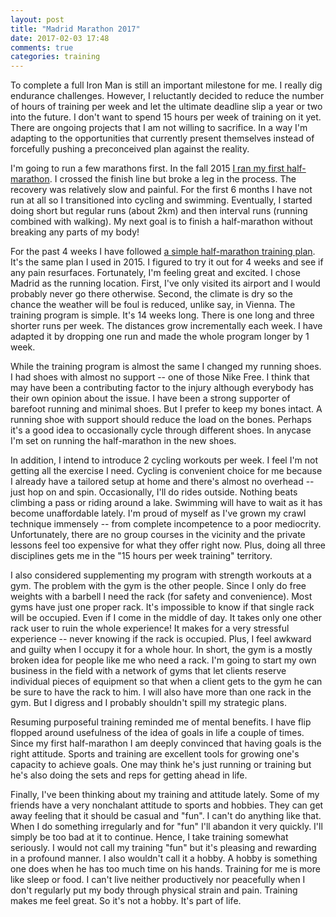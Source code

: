 ```yaml
---
layout: post
title: "Madrid Marathon 2017"
date: 2017-02-03 17:48
comments: true
categories: training
---
```


To complete a full Iron Man is still an important milestone for me. I really dig endurance challenges. However, I reluctantly decided to reduce the number of hours of training per week and let the ultimate deadline slip a year or two into the future. I don't want to spend 15 hours per week of training on it yet. There are ongoing projects that I am not willing to sacrifice. In a way I'm adapting to the opportunities that currently present themselves instead of forcefully pushing a preconceived plan against the reality.

I'm going to run a few marathons first. In the fall 2015 [I ran my first half-marathon](/blog/2015/10/31/goals/). I crossed the finish line but broke a leg in the process. The recovery was relatively slow and painful. For the first 6 months I have not run at all so I transitioned into cycling and swimming. Eventually, I started doing short but regular runs (about 2km) and then interval runs (running combined with walking). My next goal is to finish a half-marathon without breaking any parts of my body!

For the past 4 weeks I have followed [a simple half-marathon training plan](http://www.halfmarathons.net/14-week-half-marathon-training-schedule/). It's the same plan I used in 2015. I figured to try it out for 4 weeks and see if any pain resurfaces. Fortunately, I'm feeling great and excited. I chose Madrid as the running location. First, I've only visited its airport and I would probably never go there otherwise. Second, the climate is dry so the chance the weather will be foul is reduced, unlike say, in Vienna. The training program is simple. It's 14 weeks long. There is one long and three shorter runs per week. The distances grow incrementally each week. I have adapted it by dropping one run and made the whole program longer by 1 week.

While the training program is almost the same I changed my running shoes. I had shoes with almost no support -- one of those Nike Free. I think that may have been a contributing factor to the injury although everybody has their own opinion about the issue. I have been a strong supporter of barefoot running and minimal shoes. But I prefer to keep my bones intact. A running shoe with support should reduce the load on the bones. Perhaps it's a good idea to occasionally cycle through different shoes. In anycase I'm set on running the half-marathon in the new shoes.

In addition, I intend to introduce 2 cycling workouts per week. I feel I'm not getting all the exercise I need. Cycling is convenient choice for me because I already have a tailored setup at home and there's almost no overhead -- just hop on and spin. Occasionally, I'll do rides outside. Nothing beats climbing a pass or riding around a lake. Swimming will have to wait as it has become unaffordable lately. I'm proud of myself as I've grown my crawl technique immensely -- from complete incompetence to a poor mediocrity. Unfortunately, there are no group courses in the vicinity and the private lessons feel too expensive for what they offer right now. Plus, doing all three disciplines gets me in the "15 hours per week training" territory.

I also considered supplementing my program with strength workouts at a gym. The problem with the gym is the other people. Since I only do free weights with a barbell I need the rack (for safety and convenience). Most gyms have just one proper rack. It's impossible to know if that single rack will be occupied. Even if I come in the middle of day. It takes only one other rack user to ruin the whole experience! It makes for a very stressful experience -- never knowing if the rack is occupied. Plus, I feel awkward and guilty when I occupy it for a whole hour. In short, the gym is a mostly broken idea for people like me who need a rack. I'm going to start my own business in the field with a network of gyms that let clients reserve individual pieces of equipment so that when a client gets to the gym he can be sure to have the rack to him. I will also have more than one rack in the gym. But I digress and I probably shouldn't spill my strategic plans.

Resuming purposeful training reminded me of mental benefits. I have flip flopped around usefulness of the idea of goals in life a couple of times. Since my first half-marathon I am deeply convinced that having goals is the right attitude. Sports and training are excellent tools for growing one's capacity to achieve goals. One may think he's just running or training but he's also doing the sets and reps for getting ahead in life.

Finally, I've been thinking about my training and attitude lately. Some of my friends have a very nonchalant attitude to sports and hobbies. They can get away feeling that it should be casual and "fun". I can't do anything like that. When I do something irregularly and for "fun" I'll abandon it very quickly. I'll simply be too bad at it to continue. Hence, I take training somewhat seriously. I would not call my training "fun" but it's pleasing and rewarding in a profound manner. I also wouldn't call it a hobby. A hobby is something one does when he has too much time on his hands. Training for me is more like sleep or food. I can't live neither productively nor peacefully when I don't regularly put my body through physical strain and pain. Training makes me feel great. So it's not a hobby. It's part of life.